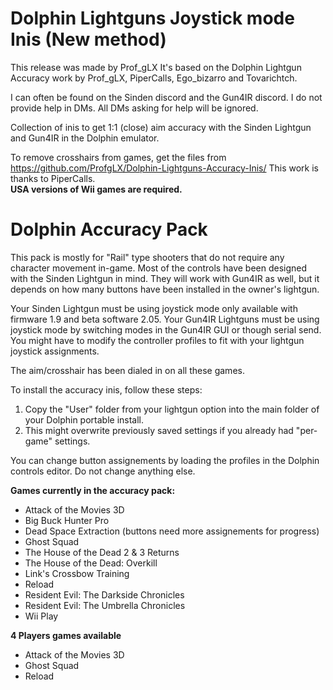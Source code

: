 # Dolphin Lightguns Joystick mode Inis (New method)
This release was made by Prof_gLX
It's based on the Dolphin Lightgun Accuracy work by Prof_gLX, PiperCalls, Ego_bizarro and Tovarichtch.  

I can often be found on the Sinden discord and the Gun4IR discord. I do not provide help in DMs. All DMs asking for help will be ignored.

Collection of inis to get 1:1 (close) aim accuracy with the Sinden Lightgun and Gun4IR in the Dolphin emulator.  

To remove crosshairs from games, get the files from https://github.com/ProfgLX/Dolphin-Lightguns-Accuracy-Inis/ This work is thanks to PiperCalls.  
**USA versions of Wii games are required.**

# Dolphin Accuracy Pack

This pack is mostly for "Rail" type shooters that do not require any character movement in-game. Most of the controls have been designed with the Sinden Lightgun in mind. They will work with Gun4IR as well, but it depends on how many buttons have been installed in the owner's lightgun.

Your Sinden Lightgun must be using joystick mode only available with firmware 1.9 and beta software 2.05.
Your Gun4IR Lightguns must be using joystick mode by switching modes in the Gun4IR GUI or though serial send.
You might have to modify the controller profiles to fit with your lightgun joystick assignments.

The aim/crosshair has been dialed in on all these games.

To install the accuracy inis, follow these steps:
1. Copy the "User" folder from your lightgun option into the main folder of your Dolphin portable install.
2. This might overwrite previously saved settings if you already had "per-game" settings.

You can change button assignements by loading the profiles in the Dolphin controls editor. Do not change anything else.

**Games currently in the accuracy pack:**

* Attack of the Movies 3D
* Big Buck Hunter Pro
* Dead Space Extraction (buttons need more assignements for progress)
* Ghost Squad
* The House of the Dead 2 & 3 Returns
* The House of the Dead: Overkill
* Link's Crossbow Training
* Reload
* Resident Evil: The Darkside Chronicles
* Resident Evil: The Umbrella Chronicles
* Wii Play

**4 Players games available**

* Attack of the Movies 3D
* Ghost Squad
* Reload